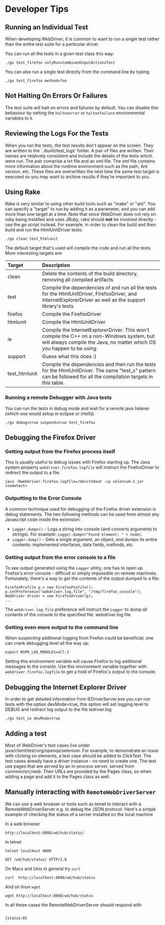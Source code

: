 # Developer Tips

## Running an Individual Test

When developing WebDriver, it is common to want to run a single test rather than the entire test suite for a particular driver.

You can run all the tests in a given test class this way:
```
./go test_firefox onlyRun=CombinedInputActionsTest
```

You can also run a single test directly from the command line by typing:
```
./go test_firefox method=foo
```

## Not Halting On Errors Or Failures

The test suite will halt on errors and failures by default.  You can disable this behaviour by setting the `haltonerror` or `haltonfailure` environmental variables to `0`.

## Reviewing the Logs For the Tests

When you run the tests, the test results don't appear on the screen. They are written to the `./build/test\_logs' folder. A pair of files are written. Their names are relatively consistent and include the details of the tests which were run. The pair comprise a txt file and an xml file. The xml file contains more information about the runtime environment such as the path, Ant version, etc. These files are overwritten the next time the same test target is executed so you may want to archive results if they're important to you.

## Using Rake

Rake is very similar to using other build tools such as "make" or "ant". You can specify a "target" to run by adding it as a parameter, and you can add more than one target at a time. Note that since WebDriver does not rely on ruby being installed and uses JRuby, rake should **not** be involved directly - use the _go_ script instead. For example, in order to clean the build and then build and run the HtmlUnitDriver tests:

```
./go clean test_htmlunit
```

The default target that's used will compile the code and run all the tests. More interesting targets are:

| **Target** | **Description** |
|:-----------|:----------------|
| clean      | Delete the contents of the build directory, removing all compiled artifacts |
| test       | Compile the dependencies of and run all the tests for the HtmlUnitDriver, FirefoxDriver, and InternetExplorerDriver as well as the support library's tests |
| firefox    | Compile the FirefoxDriver |
| htmlunit   | Compile the HtmlUnitDriver |
| ie         | Compile the InternetExplorerDriver. This won't compile the C++ on a non-Windows system, but will always compile the Java, no matter which OS you happen to be using |
| support    | Guess what this does :) |
| test\_htmlunit | Compile the dependencies and then run the tests for the HtmlUnitDriver. The same "test\_x" pattern can be followed for all the compilation targets in this table. |

### Running a remote Debugger with Java tests
You can run the tests in debug mode and wait for a remote java listener (which one would setup in eclipse or intellij).
```
./go debug=true suspend=true test_firefox
```

## Debugging the Firefox Driver
### Getting output from the Firefox process itself
This is usually useful to debug issues with Firefox starting up. The Java system property `webdriver.firefox.logfile` will instruct the FirefoxDriver to redirect the output to a file:
```
java -Dwebdriver.firefox.logfile=/dev/stdout -cp selenium-2.jar <sometest>
```

### Outputting to the Error Console
A common technique used for debugging of the Firefox driver extension is debug statements. The two following methods can be used from almost any Javascript code inside the extension:
  * `Logger.dumpn()` - Logs a string into console (and converts arguments to strings). For example: `Logger.dumpn("Found element: " + node)`.
  * `Logger.dump()` - Gets a single argument, an object, and dumps its entire contents: implemented interfaces, data fields, methods, etc.

### Getting output from the error console to a file
To see output generated using the `Logger` utility, one has to open up Firefox's error console - difficult or simply impossible on remote machines. Fortunately, there's a way to get the contents of the output dumped to a file:
```
FirefoxProfile p = new FirefoxProfile();
p.setPreference("webdriver.log.file", "/tmp/firefox_console");
WebDriver driver = new FirefoxDriver(p);
...
```
The `webdriver.log.file` preference will instruct the `Logger` to dump all contents of the console to the specified file.
webdriver.log.file
### Getting even more output to the command line
When suspecting additional logging from Firefox could be beneficial, one can crank debugging level all the way up:
```
export NSPR_LOG_MODULES=all:3
```
Setting this environment variable will cause Firefox to log additional messages to the console. Use this environment variable together with `webdriver.firefox.logfile` to get a hold of Firefox's output to the console.

## Debugging the Internet Explorer Driver
In order to get detailed information from IEDriverServer.exe you can run tests with the option devMode=true, this option will set logging level to DEBUG and redirect log output to the file iedriver.log
```
./go test_ie devMode=true
```

## Adding a test
Most of WebDriver's test cases live under java/client/test/org/openqa/selenium. For example, to demonstrate an issue with clicking on elements, a test case should be added to  ClickTest. The test cases already have a driver instance - no need to create one.
The test use pages that are served by an in-process server, served from common/src/web. Their URLs are provided by the Pages class, so when adding a page and add it to the Pages class as well.

## Manually interacting with `RemoteWebDriverServer`
We can use a web browser or tools such as telnet to interact with a RemoteWebDriverServer e.g. to debug the JSON protocol. Here's a simple example of checking the status of a server installed on the local machine

In a web browser
```
http://localhost:8080/wd/hub/status/

```

In telnet
```
telnet localhost 8080

GET /wd/hub/status/ HTTP/1.0

```

On Macs and Unix in general try `curl`

```
curl  http://localhost:8080/wd/hub/status
```

And on linux `wget`
```
wget http://localhost:8080/wd/hub/status
```

In all these cases the RemoteWebDriverServer should respond with
```

{status:0} 

```